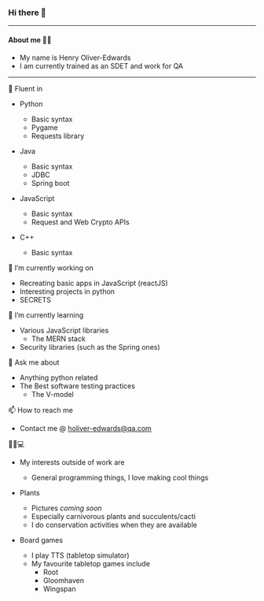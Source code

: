 ### Hi there 👋 
___
#### About me 🧑‍💻
* My name is Henry Oliver-Edwards
* I am currently trained as an SDET and work for QA
---
💪 Fluent in
* Python
  * Basic syntax
  * Pygame
  * Requests library

* Java
    * Basic syntax
    * JDBC
    * Spring boot
    
* JavaScript
    * Basic syntax
    * Request and Web Crypto APIs
    
* C++ 
    * Basic syntax
    
🔭 I’m currently working on
* Recreating basic apps in JavaScript (reactJS)
* Interesting projects in python 
* SECRETS

🌱 I’m currently learning
* Various JavaScript libraries 
    * The MERN stack
* Security libraries (such as the Spring ones)
  
💬 Ask me about
* Anything python related
* The Best software testing practices
    * The V-model

📫 How to reach me
  * Contact me @ holiver-edwards@qa.com

🌴🎲💻
* My interests outside of work are 
  * General programming things, I love making cool things
  
* Plants
  * Pictures _coming soon_
  * Especially carnivorous plants and succulents/cacti
  * I do conservation activities when they are available
  
* Board games
  * I play TTS (tabletop simulator)
  * My favourite tabletop games include
    * Root
    * Gloomhaven
    * Wingspan

